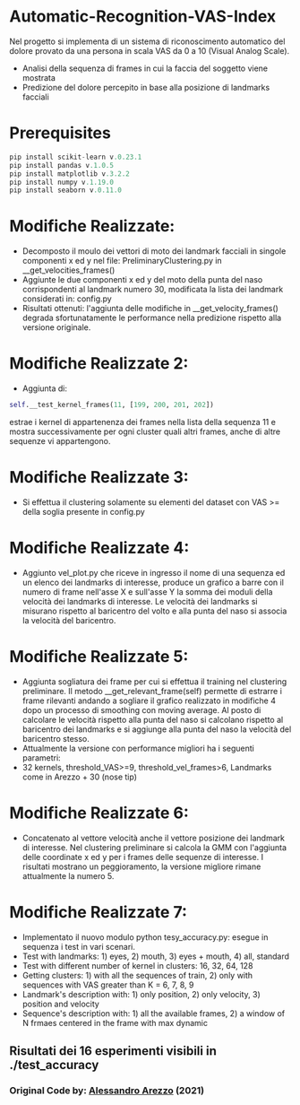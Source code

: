 # Automatic-Recognition-VAS-Index

Nel progetto si implementa di un sistema di riconoscimento automatico del dolore provato da una persona in scala VAS da 0 a 10 (Visual Analog Scale).
* Analisi della sequenza di frames in cui la faccia del soggetto viene mostrata
* Predizione del dolore percepito in base alla posizione di landmarks facciali

# Prerequisites
```python
pip install scikit-learn v.0.23.1
pip install pandas v.1.0.5
pip install matplotlib v.3.2.2
pip install numpy v.1.19.0
pip install seaborn v.0.11.0
```

# Modifiche Realizzate:
* Decomposto il moulo dei vettori di moto dei landmark facciali in singole componenti x ed y nel file: PreliminaryClustering.py in __get_velocities_frames()
* Aggiunte le due componenti x ed y del moto della punta del naso corrispondenti al landmark numero 30, modificata la lista dei landmark considerati in: config.py
* Risultati ottenuti: l'aggiunta delle modifiche in __get_velocity_frames() degrada sfortunatamente le performance nella predizione rispetto alla versione originale.

# Modifiche Realizzate 2:
* Aggiunta di: 
```python         
self.__test_kernel_frames(11, [199, 200, 201, 202])
```
estrae i kernel di appartenenza dei frames nella lista della sequenza 11 e mostra successivamente per ogni cluster quali altri frames, anche di altre sequenze vi appartengono. 

# Modifiche Realizzate 3:
* Si effettua il clustering solamente su elementi del dataset con VAS >= della soglia presente in config.py

# Modifiche Realizzate 4:
* Aggiunto vel_plot.py che riceve in ingresso il nome di una sequenza ed un elenco dei landmarks di interesse, produce un grafico a barre con il numero di frame nell'asse X e sull'asse Y la somma dei moduli della velocità dei landmarks di interesse. Le velocità dei landmarks si misurano rispetto al baricentro del volto e alla punta del naso si associa la velocità del baricentro. 

# Modifiche Realizzate 5:
* Aggiunta sogliatura dei frame per cui si effettua il training nel clustering preliminare. Il metodo __get_relevant_frame(self) permette di estrarre i frame rilevanti andando a sogliare il grafico realizzato in modifiche 4 dopo un processo di smoothing con moving average. Al posto di calcolare le velocità rispetto alla punta del naso si calcolano rispetto al baricentro dei landmarks e si aggiunge alla punta del naso la velocità del baricentro stesso.
* Attualmente la versione con performance migliori ha i seguenti parametri:
* 32 kernels, threshold_VAS>=9, threshold_vel_frames>6, Landmarks come in Arezzo + 30 (nose tip)
 
 # Modifiche Realizzate 6:
 * Concatenato al vettore velocità anche il vettore posizione dei landmark di interesse. Nel clustering preliminare si calcola la GMM con l'aggiunta delle coordinate x ed y per i frames delle sequenze di interesse. I risultati mostrano un peggioramento, la versione migliore rimane attualmente la numero 5.
 
 # Modifiche Realizzate 7:
 * Implementato il nuovo modulo python tesy_accuracy.py: esegue in sequenza i test in vari scenari.
 * Test with landmarks: 1) eyes, 2) mouth, 3) eyes + mouth, 4) all, standard
 * Test with different number of kernel in clusters: 16, 32, 64, 128
 * Getting clusters: 1) with all the sequences of train, 2) only with sequences with VAS greater than K = 6, 7, 8, 9
 * Landmark's description with: 1) only position, 2) only velocity, 3) position and velocity
 * Sequence's description with: 1) all the available frames, 2) a window of N frmaes centered in the frame with max dynamic
 
 ## Risultati dei 16 esperimenti visibili in ./test_accuracy
 
### Original Code by: [Alessandro Arezzo](https://github.com/AlessandroArezzo/Automatic-Recognition-VAS-Index) (2021)


